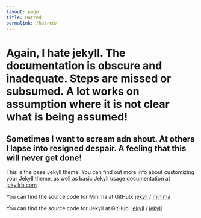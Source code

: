 ```yaml
---
layout: page
title: Hatred
permalink: /hatred/
---
```

# Again, I hate jekyll. The documentation is obscure and inadequate. Steps are missed or subsumed. A lot works on assumption where it is not clear what is being assumed!

## Sometimes I want to scream adn shout. At others I lapse into resigned despair. A feeling that this will never get done!
This is the base Jekyll theme. You can find out more info about customizing your Jekyll theme, as well as basic Jekyll usage documentation at [jekyllrb.com](https://jekyllrb.com/)

You can find the source code for Minima at GitHub:
[jekyll][jekyll-organization] /
[minima](https://github.com/jekyll/minima)

You can find the source code for Jekyll at GitHub:
[jekyll][jekyll-organization] /
[jekyll](https://github.com/jekyll/jekyll)


[jekyll-organization]: https://github.com/jekyll
